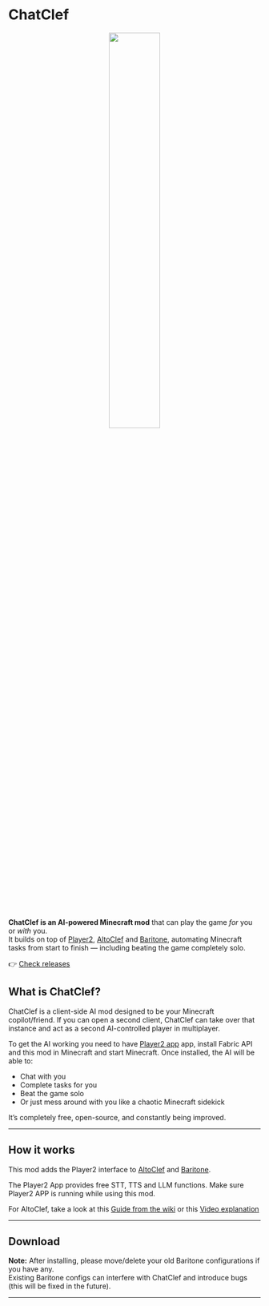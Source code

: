 # ChatClef  
<p align="center">
<img src="https://github.com/user-attachments/assets/52afdd23-3bc9-47c1-9e16-d3b20a6e2e80" width="45%"/>
</p>

**ChatClef is an AI-powered Minecraft mod** that can play the game *for* you or *with* you.  
It builds on top of [Player2](https://player2.game), [AltoClef](https://github.com/MiranCZ/altoclef) and [Baritone](https://github.com/cabaletta/baritone), automating Minecraft tasks from start to finish — including beating the game completely solo.

👉 [Check releases](https://github.com/elefant-ai/chatclef/releases)

## What is ChatClef?

ChatClef is a client-side AI mod designed to be your Minecraft copilot/friend.
If you can open a second client, ChatClef can take over that instance and act as a second AI-controlled player in multiplayer.

To get the AI working you need to have [Player2 app](https://player2.game/) app, install Fabric API and this mod in Minecraft and start Minecraft.
Once installed, the AI will be able to:

- Chat with you
- Complete tasks for you
- Beat the game solo
- Or just mess around with you like a chaotic Minecraft sidekick

It’s completely free, open-source, and constantly being improved.

---

## How it works
This mod adds the Player2 interface to [AltoClef](https://github.com/MiranCZ/altoclef) and [Baritone](https://github.com/cabaletta/baritone).

The Player2 App provides free STT, TTS and LLM functions. Make sure Player2 APP is running while using this mod.

For AltoClef, take a look at this [Guide from the wiki](https://github.com/MiranCZ/altoclef/wiki/1:-Documentation:-Big-Picture) or this [Video explanation](https://youtu.be/q5OmcinQ2ck?t=387)

---

## Download

**Note:** After installing, please move/delete your old Baritone configurations if you have any.  
Existing Baritone configs can interfere with ChatClef and introduce bugs (this will be fixed in the future).

---


